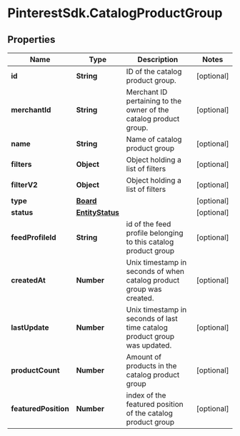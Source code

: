 # PinterestSdk.CatalogProductGroup

## Properties

Name | Type | Description | Notes
------------ | ------------- | ------------- | -------------
**id** | **String** | ID of the catalog product group. | [optional] 
**merchantId** | **String** | Merchant ID pertaining to the owner of the catalog product group. | [optional] 
**name** | **String** | Name of catalog product group | [optional] 
**filters** | **Object** | Object holding a list of filters | [optional] 
**filterV2** | **Object** | Object holding a list of filters | [optional] 
**type** | [**Board**](Board.md) |  | [optional] 
**status** | [**EntityStatus**](EntityStatus.md) |  | [optional] 
**feedProfileId** | **String** | id of the feed profile belonging to this catalog product group | [optional] 
**createdAt** | **Number** | Unix timestamp in seconds of when catalog product group was created. | [optional] 
**lastUpdate** | **Number** | Unix timestamp in seconds of last time catalog product group was updated. | [optional] 
**productCount** | **Number** | Amount of products in the catalog product group | [optional] 
**featuredPosition** | **Number** | index of the featured position of the catalog product group | [optional] 


